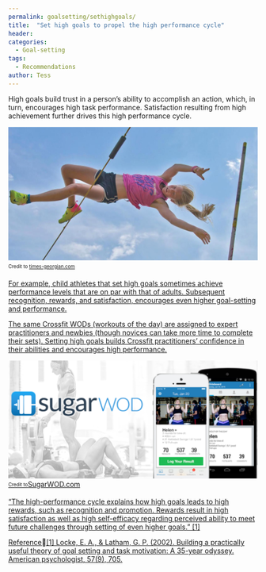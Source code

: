 ```yaml
---
permalink: goalsetting/sethighgoals/
title:  "Set high goals to propel the high performance cycle"
header:
categories:
  - Goal-setting
tags:
  - Recommendations
author: Tess
---
```


High goals build trust in a person’s ability to accomplish an action, which, in turn, encourages high task performance. Satisfaction resulting from high achievement further drives this high performance cycle.  

![Girl jumping](/assets/images/gs01.png)
<sub><sup>Credit to <a href="http://www.times-georgian.com/">times-georgian.com</sub></sup>

For example, child athletes that set high goals sometimes achieve performance levels that are on par with that of adults. Subsequent recognition, rewards, and satisfaction, encourages even higher goal-setting and performance.

The same Crossfit WODs (workouts of the day) are assigned to expert practitioners and newbies (though novices can take more time to complete their sets). Setting high goals builds Crossfit practitioners’ confidence in their abilities and encourages high performance.


![Screenshots of the SugarWOD mobile app](/assets/images/gs02.png)
<sub><sup>Credit to<a href="https://www.sugarwod.com/">SugarWOD.com</sub></sup>


“The high-performance cycle explains how high goals leads to high rewards, such as recognition and promotion. Rewards result in high satisfaction as well as high self-efficacy regarding perceived ability to meet future challenges through setting of even higher goals.” [1]

Reference[1] Locke, E. A., & Latham, G. P. (2002). Building a practically useful theory of goal setting and task motivation: A 35-year odyssey. American psychologist, 57(9), 705.
